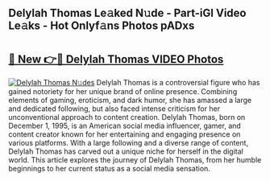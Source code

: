 ## Delylah Thomas Le𝚊ked N𝚞de - Part-iGl Video Le𝚊ks - Hot Onlyf𝚊ns Photos pADxs

# <h2><a href="http://ac54970.deff.icu/?id=Delylah+Thomas">🔗 New 👉🔴 Delylah Thomas VIDEO Photos</a></h2>

[![Delylah Thomas N𝚞des](https://i.imgur.com/rIISA9y.gif)](http://ac54970.deff.icu/?id=Delylah+Thomas)
Delylah Thomas is a controversial figure who has gained notoriety for her unique brand of online presence. Combining elements of gaming, eroticism, and dark humor, she has amassed a large and dedicated following, but also faced intense criticism for her unconventional approach to content creation. Delylah Thomas, born on December 1, 1995, is an American social media influencer, gamer, and content creator known for her entertaining and engaging presence on various platforms. With a large following and a diverse range of content, Delylah Thomas has carved out a unique niche for herself in the digital world. This article explores the journey of Delylah Thomas, from her humble beginnings to her current status as a social media sensation.
